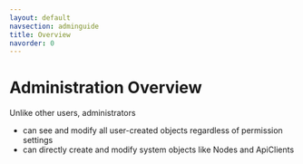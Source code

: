 ```yaml
---
layout: default
navsection: adminguide
title: Overview
navorder: 0
---
```


# Administration Overview

Unlike other users, administrators

* can see and modify all user-created objects regardless of permission settings
* can directly create and modify system objects like Nodes and ApiClients
